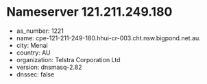 # Nameserver 121.211.249.180

* as_number: 1221
* name: cpe-121-211-249-180.hhui-cr-003.cht.nsw.bigpond.net.au.
* city: Menai
* country: AU
* organization: Telstra Corporation Ltd
* version: dnsmasq-2.82
* dnssec: false
